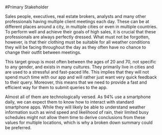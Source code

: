 #Primary Stakeholder

Sales people, executives, real estate brokers, analysts and many other professionals having multiple client meetings
each day. These can be at different places around a city, in multiple cities or even in multiple countries.
To perform well and achieve their goals of high sales, it is crucial that these professionals are always perfectly
dressed. What must not be forgotten, however, is that their clothing must be suitable for all weather conditions they 
will be facing throughout the day as they often have no chance to change their outfit between meetings.
 
This target group is most often between the ages of 20 and 70, not specific to any gender, and exists in many cultures.
They primarily live in cities and are used to a stressful and fast-paced life. This implies that they will not spend
much time with our app and will rather just want very quick feedback to their query. Moreover, this means that we need
to provide a fast and efficient way for them to submit queries to the app.

Almost all of them are technologically versed. As 94% use a smartphone daily, we can expect them to know how to interact
with standard smartphone apps. While they will likely be able to understand
weather information such as wind speed and likelihood of rain, their limited busy schedules might 
not allow them time to derive conclusions from these values for multiple locations, which is why a broken down summary
could be preferred.
